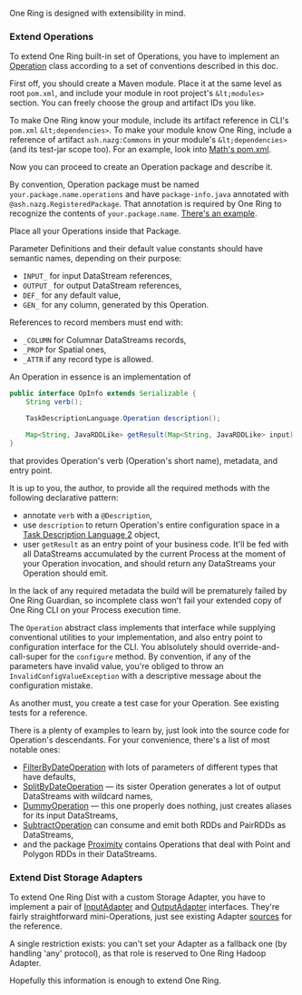 One Ring is designed with extensibility in mind.

### Extend Operations

To extend One Ring built-in set of Operations, you have to implement an [Operation](./Commons/src/main/java/ash/nazg/spark/Operation.java) class according to a set of conventions described in this doc.

First off, you should create a Maven module. Place it at the same level as root `pom.xml`, and include your module in root project's `&lt;modules>` section. You can freely choose the group and artifact IDs you like.

To make One Ring know your module, include its artifact reference in CLI's `pom.xml` `&lt;dependencies>`. To make your module know One Ring, include a reference of artifact `ash.nazg:Commons` in your module's `&lt;dependencies>` (and its test-jar scope too). For an example, look into [Math's pom.xml](./Math/pom.xml).

Now you can proceed to create an Operation package and describe it.

By convention, Operation package must be named `your.package.name.operations` and have `package-info.java` annotated with `@ash.nazg.RegisteredPackage`. That annotation is required by One Ring to recognize the contents of `your.package.name`. [There's an example](./Math/src/main/java/ash/nazg/math/operations/package-info.java).

Place all your Operations inside that Package.

Parameter Definitions and their default value constants should have semantic names, depending on their purpose:
* `INPUT_` for input DataStream references,
* `OUTPUT_` for output DataStream references,
* `DEF_` for any default value,
* `GEN_` for any column, generated by this Operation.
 
References to record members must end with:
* `_COLUMN` for Columnar DataStreams records,
* `_PROP` for Spatial ones,
* `_ATTR` if any record type is allowed.
 
An Operation in essence is an implementation of
```java
public interface OpInfo extends Serializable {
    String verb();

    TaskDescriptionLanguage.Operation description();

    Map<String, JavaRDDLike> getResult(Map<String, JavaRDDLike> input) throws Exception;
}
```
that provides Operation's verb (Operation's short name), metadata, and entry point.

It is up to you, the author, to provide all the required methods with the following declarative pattern:
* annotate `verb` with a `@Description`,
* use `description` to return Operation's entire configuration space in a [Task Description Language 2](./Commons/src/main/java/ash/nazg/config/tdl/TaskDescriptionLanguage.java) object,
* user `getResult` as an entry point of your business code. It'll be fed with all DataStreams accumulated by the current Process at the moment of your Operation invocation, and should return any DataStreams your Operation should emit.

 In the lack of any required metadata the build will be prematurely failed by One Ring Guardian, so incomplete class won't fail your extended copy of One Ring CLI on your Process execution time.

The `Operation` abstract class implements that interface while supplying conventional utilities to your implementation, and also entry point to configuration interface for the CLI. You ablsolutely should override-and-call-super for the `configure` method. By convention, if any of the parameters have invalid value, you're obliged to throw an `InvalidConfigValueException` with a descriptive message about the configuration mistake.

As another must, you create a test case for your Operation. See existing tests for a reference.

There is a plenty of examples to learn by, just look into the source code for Operation's descendants. For your convenience, there's a list of most notable ones:
* [FilterByDateOperation](./DateTime/src/main/java/ash/nazg/datetime/operations/FilterByDateOperation.java) with lots of parameters of different types that have defaults,
* [SplitByDateOperation](./DateTime/src/main/java/ash/nazg/datetime/operations/SplitByDateOperation.java) — its sister Operation generates a lot of output DataStreams with wildcard names,
* [DummyOperation](./Commons/src/main/java/ash/nazg/commons/operations/DummyOperation.java) — this one properly does nothing, just creates aliases for its input DataStreams,
* [SubtractOperation](./Commons/src/main/java/ash/nazg/commons/operations/SubtractOperation.java) can consume and emit both RDDs and PairRDDs as DataStreams,
* and the package [Proximity](./Proximity/src/main/java/ash/nazg/proximity/operations/package-info.java) contains Operations that deal with Point and Polygon RDDs in their DataStreams.

### Extend Dist Storage Adapters

To extend One Ring Dist with a custom Storage Adapter, you have to implement a pair of [InputAdapter](./Dist/src/main/java/ash/nazg/storage/InputAdapter.java) and [OutputAdapter](./Dist/src/main/java/ash/nazg/storage/OutputAdapter.java) interfaces. They're fairly straightforward mini-Operations, just see existing Adapter [sources](./Dist/src/main/java/ash/nazg/storage) for the reference.

A single restriction exists: you can't set your Adapter as a fallback one (by handling 'any' protocol), as that role is reserved to One Ring Hadoop Adapter.

Hopefully this information is enough to extend One Ring.
